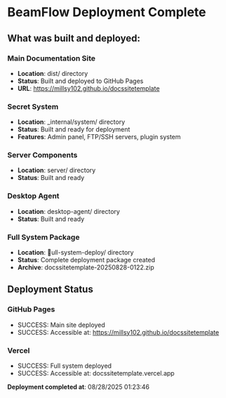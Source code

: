 ﻿# BeamFlow Deployment Complete

## What was built and deployed:

### Main Documentation Site
- **Location**: dist/ directory
- **Status**: Built and deployed to GitHub Pages
- **URL**: https://millsy102.github.io/docssitetemplate

### Secret System
- **Location**: _internal/system/ directory
- **Status**: Built and ready for deployment
- **Features**: Admin panel, FTP/SSH servers, plugin system

### Server Components
- **Location**: server/ directory
- **Status**: Built and ready

### Desktop Agent
- **Location**: desktop-agent/ directory
- **Status**: Built and ready

### Full System Package
- **Location**: ull-system-deploy/ directory
- **Status**: Complete deployment package created
- **Archive**: docssitetemplate-20250828-0122.zip

## Deployment Status

### GitHub Pages
- SUCCESS: Main site deployed
- SUCCESS: Accessible at: https://millsy102.github.io/docssitetemplate

### Vercel
- SUCCESS: Full system deployed
- SUCCESS: Accessible at: docssitetemplate.vercel.app

**Deployment completed at**: 08/28/2025 01:23:46
